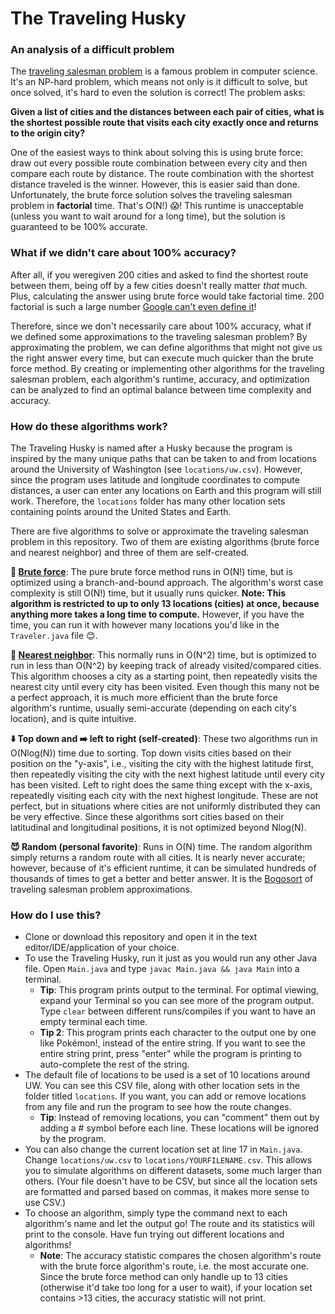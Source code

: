 # The Traveling Husky

### An analysis of a difficult problem

The [traveling salesman problem](https://en.wikipedia.org/wiki/Travelling_salesman_problem) is a famous problem in computer
science. It's an NP-hard problem, which means not only is it difficult to solve, but once solved, it's hard to even the solution is correct!
The problem asks:

**Given a list of cities and the distances between each pair of cities, what is the shortest possible route that visits each city exactly once and returns to the origin city?**

One of the easiest ways to think about solving this is using brute force: draw out every possible route combination between every 
city and then compare each route by distance. The route combination with the shortest distance traveled is the winner. However, this 
is easier said than done. Unfortunately, the brute force solution solves the traveling salesman problem in **factorial** time. 
That's O(N!) 😱! This runtime is unacceptable (unless you want to wait around for a long time), but the solution is guaranteed to 
be 100% accurate.

### What if we didn't care about 100% accuracy? 

After all, if you weregiven 200 cities and asked to find the shortest route between them,
being off by a few cities doesn't really matter *that* much. Plus, calculating the answer using brute force would take factorial time.
200 factorial is such a large number [Google can't even define it](https://www.google.com/search?q=200!&rlz=1C1CHBF_enUS852US852&oq=200!)!

Therefore, since we don't necessarily care about 100% accuracy, what if we defined some approximations to the traveling salesman
problem? By approximating the problem, we can define algorithms that might not give us the right answer every time, but can execute
much quicker than the brute force method. By creating or implementing other algorithms for the
traveling salesman problem, each algorithm's runtime, accuracy, and optimization can be analyzed to find an optimal balance between
time complexity and accuracy.

### How do these algorithms work?

The Traveling Husky is named after a Husky because the program is inspired by the many unique paths that can be taken to and from locations around the University of Washington (see `locations/uw.csv`). However, since the program uses latitude and longitude coordinates to compute distances, a user can enter any locations on Earth and this program will still work. Therefore, the `locations` folder has many other location sets containing points around the United States and Earth.

There are five algorithms to solve or approximate the traveling salesman problem in this repository. 
Two of them are existing algorithms (brute force and nearest neighbor) and three of them are self-created.

**💪 [Brute force](https://en.wikipedia.org/wiki/Travelling_salesman_problem#Exact_algorithms)**: The pure brute force method runs in O(N!) time, but is optimized using a branch-and-bound 
approach. The algorithm's worst case complexity is still O(N!) time, but it usually runs quicker. 
**Note: This algorithm is restricted to up to only 13 locations (cities) at once, because anything more takes a long time to compute.**
However, if you have the time, you can run it with however many locations you'd like in the `Traveler.java` file 😊.

**👀 [Nearest neighbor](https://en.wikipedia.org/wiki/Nearest_neighbor_search)**: This normally runs in O(N^2) time, but is optimized to run in less than O(N^2) by keeping track of already visited/compared cities. This algorithm chooses a city as a starting point, then repeatedly visits
the nearest city until every city has been visited. Even though this many not be a perfect approach, it is much more efficient
than the brute force algorithm's runtime, usually semi-accurate (depending on each city's location), and is quite intuitive.

**⬇️ Top down and ➡️ left to right (self-created)**: These two algorithms run in O(Nlog(N)) time due to sorting. Top down visits cities based on their
position on the "y-axis", i.e., visiting the city with the highest latitude first, then repeatedly visiting the city with the
next highest latitude until every city has been visited. Left to right does the same thing except with the x-axis, repeatedly
visiting each city with the next highest longitude. These are not perfect, but in situations where cities are not uniformly distributed
they can be very effective. Since these algorithms sort cities based on their latitudinal and longitudinal positions, it is not 
optimized beyond Nlog(N).

**😈 Random (personal favorite)**: Runs in O(N) time. The random algorithm simply returns a random route with all cities.
It is nearly never accurate; however, because of it's efficient runtime, it can be simulated hundreds of thousands of times to get
a better and better answer. It is the [Bogosort](https://en.wikipedia.org/wiki/Bogosort) of traveling salesman problem approximations.

### How do I use this?

- Clone or download this repository and open it in the text editor/IDE/application of your choice.
- To use the Traveling Husky, run it just as you would run any other Java file. Open `Main.java` and type `javac Main.java && java Main` into a terminal.
    - **Tip**: This program prints output to the terminal. For optimal viewing, expand your Terminal so you can see more of the program output. Type `clear` between different runs/compiles if you want to have an empty terminal each time.
    - **Tip 2**: This program prints each character to the output one by one like Pokémon!, instead of the entire string. 
      If you want to see the entire string print, press "enter" while the program is printing to auto-complete the rest of the string.
- The default file of locations to be used is a set of 10 locations around UW. You can see this CSV file, along with other location
  sets in the folder titled `locations`. If you want, you can add or remove locations from any file and run the program to see 
  how the route changes.
    - **Tip**: Instead of removing locations, you can "comment" them out by adding a # symbol before each line. These locations will be
      ignored by the program.
- You can also change the current location set at line 17 in `Main.java`. Change `locations/uw.csv` to `locations/YOURFILENAME.csv`.
  This allows you to simulate algorithms on different datasets, some much larger than others. (Your file doesn't have to be CSV,
  but since all the location sets are formatted and parsed based on commas, it makes more sense to use CSV.)
- To choose an algorithm, simply type the command next to each algorithm's name and let the output go! The route and its statistics
  will print to the console. Have fun trying out different locations and algorithms!
  - **Note**: The accuracy statistic compares the chosen algorithm's route with the brute force algorithm's route, i.e. the most accurate one.
  Since the brute force method can only handle up to 13 cities (otherwise it'd take too long for a user to wait), if your location set
  contains >13 cities, the accuracy statistic will not print.
